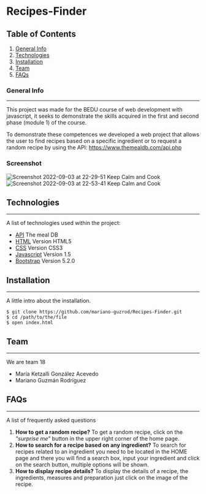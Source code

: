 # Recipes-Finder

## Table of Contents
1. [General Info](#general-info)
2. [Technologies](#technologies)
3. [Installation](#installation)
4. [Team](#team)
5. [FAQs](#faqs)
### General Info
***
This project was made for the BEDU course of web development with javascript, it seeks to demonstrate the skills acquired in the first and second phase (module 1) of the course.

To demonstrate these competences we developed a web project that allows the user to find recipes based on a specific ingredient or to request a random recipe by using the API: https://www.themealdb.com/api.php

### Screenshot
![Screenshot 2022-09-03 at 22-29-51 Keep Calm and Cook](https://user-images.githubusercontent.com/55233980/188296419-fb653170-d9f1-4319-84bd-335462ed9693.png)
![Screenshot 2022-09-03 at 22-53-41 Keep Calm and Cook](https://user-images.githubusercontent.com/55233980/188296560-5021c951-35e2-4a1f-b97a-3271ede5e921.png)
## Technologies
***
A list of technologies used within the project:
* [API](https://www.themealdb.com/) The meal DB
* [HTML](https://developer.mozilla.org/en-US/docs/Web/HTML) Version HTML5
* [CSS](https://developer.mozilla.org/en-US/docs/Web/CSS) Version CSS3
* [Javascript](https://developer.mozilla.org/en-US/docs/Web/JavaScript) Version 1.5
* [Bootstrap](https://getbootstrap.com/) Version 5.2.0
## Installation
***
A little intro about the installation. 
```
$ git clone https://github.com/mariano-guzrod/Recipes-Finder.git
$ cd /path/to/the/file
$ open index.html
```
## Team
***
We are team 18
* María Ketzalli González Acevedo
* Mariano Guzmán Rodríguez
## FAQs
***
A list of frequently asked questions
1. **How to get a random recipe?**
To get a random recipe, click on the _"surprise me"_ button in the upper right corner of the home page. 
2. **How to search for a recipe based on any ingredient?**
To search for recipes related to an ingredient you need to be located in the HOME page and there you will find a search box, input your ingredient and click on the search button, multiple options will be shown.
3. **How to display recipe details?**
To display the details of a recipe, the ingredients, measures and preparation just click on the image of the recipe.
